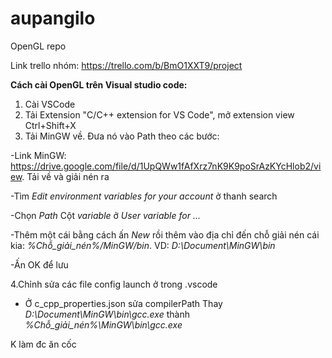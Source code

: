# aupangilo
OpenGL repo

Link trello nhóm: https://trello.com/b/BmO1XXT9/project

**Cách cài OpenGL trên Visual studio code:**
1. Cài VSCode
2. Tải Extension "C/C++ extension for VS Code", mở extension view Ctrl+Shift+X
3. Tải MinGW về. Đưa nó vào Path theo các bước:

-Link MinGW: https://drive.google.com/file/d/1UpQWw1fAfXrz7nK9K9poSrAzKYcHlob2/view. Tải về và giải nén ra

-Tìm _Edit environment variables for your account_ ở thanh search

-Chọn _Path_ Cột _variable_ ở _User variable for ..._

-Thêm một cái bằng cách ấn _New_ rồi thêm vào địa chỉ đến chỗ giải nén cái kia: _%Chỗ_giải_nén%/MinGW/bin_. VD: _D:\Document\MinGW\bin_

-Ấn OK để lưu

4.Chỉnh sửa các file config launch ở trong .vscode
- Ở c_cpp_properties.json sửa compilerPath Thay _D:\\Document\\MinGW\\bin\\gcc.exe_ thành _%Chỗ_giải_nén%\\MinGW\\bin\\gcc.exe_

K làm đc ăn cốc
